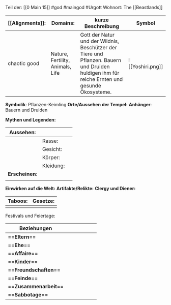 Teil der: [[0 Main 15]]
#god #maingod #Urgott 
Wohnort: The [[Beastlands]]

| [[Alignments]]: | Domains:                         | kurze Beschreibung                                                                                                                           | Symbol           |
| --------------- | -------------------------------- | -------------------------------------------------------------------------------------------------------------------------------------------- | ---------------- |
| chaotic good    | Nature, Fertility, Animals, Life | Gott der Natur und der Wildnis, Beschützer der Tiere und Pflanzen. Bauern und Druiden huldigen ihm für reiche Ernten und gesunde Ökosysteme. | ![[Yoshiri.png]] |
**Symbolik**: Pflanzen-Keimling
**Orte/Aussehen der Tempel:**
**Anhänger**: Bauern und Druiden

**Mythen und Legenden:**

| Aussehen:       |           |     |
| --------------- | --------- | --- |
|                 | Rasse:    |     |
|                 | Gesicht:  |     |
|                 | Körper:   |     |
|                 | Kleidung: |     |
| **Erscheinen**: |           |     |
|                 |           |     |
**Einwirken auf die Welt:**
**Artifakte/Relikte:**
**Clergy und Diener:**

| Taboos: | Gesetze: |
| ------- | -------- |
|         |          |
Festivals und Feiertage: 

| Beziehungen            |     |     |     |     |     |     |
| ---------------------- | --- | --- | --- | --- | --- | --- |
| ==**Eltern**==         |     |     |     |     |     |     |
| ==**Ehe**==            |     |     |     |     |     |     |
| ==**Affaire**==        |     |     |     |     |     |     |
| ==**Kinder**==         |     |     |     |     |     |     |
| ==**Freundschaften**== |     |     |     |     |     |     |
| ==**Feinde**==         |     |     |     |     |     |     |
| ==**Zusammenarbeit**== |     |     |     |     |     |     |
| ==**Sabbotage**==      |     |     |     |     |     |     |